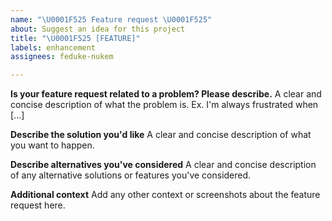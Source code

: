 ```yaml
---
name: "\U0001F525 Feature request \U0001F525"
about: Suggest an idea for this project
title: "\U0001F525 [FEATURE]"
labels: enhancement
assignees: feduke-nukem

---
```


**Is your feature request related to a problem? Please describe.**
A clear and concise description of what the problem is. Ex. I'm always frustrated when [...]

**Describe the solution you'd like**
A clear and concise description of what you want to happen.

**Describe alternatives you've considered**
A clear and concise description of any alternative solutions or features you've considered.

**Additional context**
Add any other context or screenshots about the feature request here.
